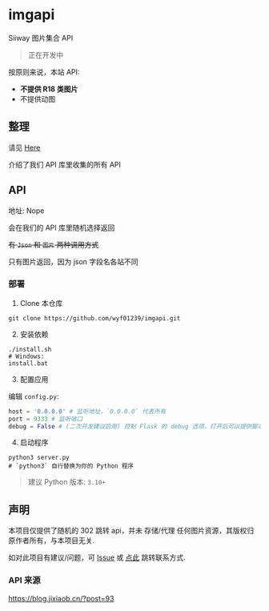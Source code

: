 # imgapi

Siiway 图片集合 API

> 正在开发中

按原则来说，本站 API:
- **不提供 R18 类图片**
- 不提供动图

## 整理

请见 [Here](./sites.md)

介绍了我们 API 库里收集的所有 API

## API

地址: Nope

会在我们的 API 库里随机选择返回

~~有 `Json` 和 `图片` 两种调用方式~~

只有图片返回，因为 json 字段名各站不同

### 部署

1. Clone 本仓库

```shell
git clone https://github.com/wyf01239/imgapi.git
```

2. 安装依赖

```shell
./install.sh
# Windows:
install.bat
```

3. 配置应用

编辑 `config.py`:

```py
host = '0.0.0.0' # 监听地址，`0.0.0.0` 代表所有
port = 9333 # 监听端口
debug = False # (二次开发建议启用) 控制 Flask 的 debug 选项，打开后可以提供脚本热重载 (ps: 没写好就保存容易使其因语法问题崩溃)
```

4. 启动程序

```shell
python3 server.py
# `python3` 自行替换为你的 Python 程序
```

> 建议 Python 版本: `3.10+`

## 声明

本项目仅提供了随机的 302 跳转 api，并未 存储/代理 任何图片资源，其版权归原作者所有，与本项目无关.

如对此项目有建议/问题，可 [Issue](https://github.com/wyf01239/imgapi/issue/new) 或 [点此](https://wyf9.top/#/contact) 跳转联系方式.

### API 来源

https://blog.jixiaob.cn/?post=93